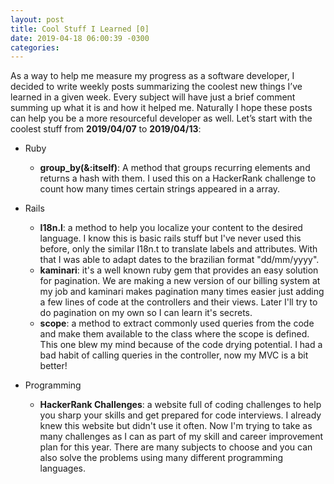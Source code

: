 ```yaml
---
layout: post
title: Cool Stuff I Learned [0]
date: 2019-04-18 06:00:39 -0300
categories:
---
```

As a way to help me measure my progress as a software developer, I decided to write weekly posts summarizing the coolest new things I’ve learned in a given week. Every subject will have just a brief comment summing up what it is and how it helped me. Naturally I hope these posts can help you be a more resourceful developer as well. Let’s start with the coolest stuff from **2019/04/07** to **2019/04/13**:

* Ruby
	* **group_by(&:itself)**: A method that groups recurring elements and returns a hash with them. I used this on a HackerRank challenge to count how many times certain strings appeared in a array.

* Rails
	* **I18n.l**: a method to help you localize your content to the desired language. I know this is basic rails stuff but I've never used this before, only the similar I18n.t to translate labels and attributes. With that I was able to adapt dates to the brazilian format "dd/mm/yyyy".
	* **kaminari**: it's a well known ruby gem that provides an easy solution for pagination. We are making a new version of our billing system at my job and kaminari makes pagination many times easier just adding a few lines of code at the controllers and their views. Later I'll try to do pagination on my own so I can learn it's secrets.
	* **scope**: a method to extract commonly used queries from the code and make them available to the class where the scope is defined. This one blew my mind because of the code drying potential. I had a bad habit of calling queries in the controller, now my MVC is a bit better!

* Programming
	* **HackerRank Challenges**: a website full of coding challenges to help you sharp your skills and get prepared for code interviews. I already knew this website but didn't use it often. Now I'm trying to take as many challenges as I can as part of my skill and career improvement plan for this year. There are many subjects to choose and you can also solve the problems using many different programming languages.